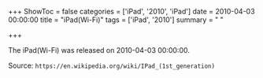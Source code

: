 +++
ShowToc = false
categories = ['iPad', '2010', 'iPad']
date = 2010-04-03 00:00:00
title = "iPad(Wi-Fi)"
tags = ['iPad', '2010']
summary = " "

+++

The iPad(Wi-Fi) was released on 2010-04-03 00:00:00.

Source: `https://en.wikipedia.org/wiki/IPad_(1st_generation)`


